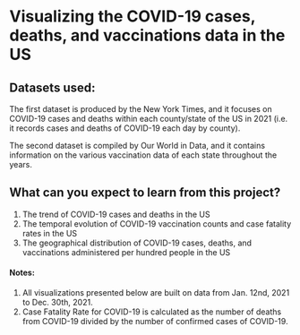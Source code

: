 # Visualizing the COVID-19 cases, deaths, and vaccinations data in the US

## Datasets used:
The first dataset is produced by the New York Times, and it focuses on COVID-19 cases and deaths within each county/state of the US in 2021 (i.e. it records cases and deaths of COVID-19 each day by county). 

The second dataset is compiled by Our World in Data, and it contains information on the various vaccination data of each state throughout the years. 

## What can you expect to learn from this project?

1. The trend of COVID-19 cases and deaths in the US
2. The temporal evolution of COVID-19 vaccination counts and case fatality rates in the US
3. The geographical distribution of COVID-19 cases, deaths, and vaccinations administered per hundred people in the US

#### Notes: 
1. All visualizations presented below are built on data from Jan. 12nd, 2021 to Dec. 30th, 2021.
2. Case Fatality Rate for COVID-19 is calculated as the number of deaths from COVID-19 divided by the number of confirmed cases of COVID-19.
